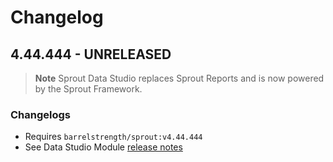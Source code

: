 # Changelog

## 4.44.444 - UNRELEASED

> **Note**
> Sprout Data Studio replaces Sprout Reports and is now powered by the Sprout Framework.

### Changelogs

- Requires `barrelstrength/sprout:v4.44.444`
- See Data Studio Module [release notes]([PERMALINK])
